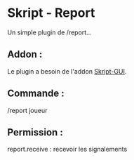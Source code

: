 <h1>Skript - Report</h1>
<p>Un simple plugin de /report...</p>
<h2>Addon :</h2>
<p>Le plugin a besoin de l'addon <a href="https://forums.skunity.com/resources/skript-gui.1544/">Skript-GUI</a>.</p>
<h2>Commande :</h2>
<p>/report joueur</p>
<h2>Permission :</h2>
<p>report.receive : recevoir les signalements</p>
